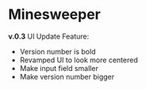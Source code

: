 # Minesweeper
**v.0.3**
UI Update
Feature:
- Version number is bold
- Revamped UI to look more centered
- Make input field smaller
- Make version number bigger